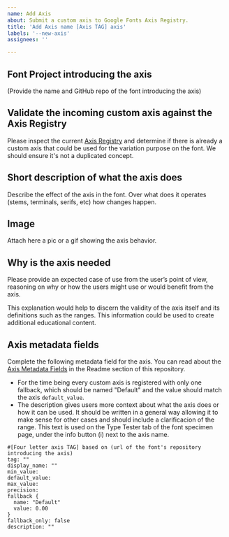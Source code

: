 ```yaml
---
name: Add Axis
about: Submit a custom axis to Google Fonts Axis Registry.
title: 'Add Axis name [Axis TAG] axis'
labels: '--new-axis'
assignees: ''

---
```


## Font Project introducing the axis

(Provide the name and GitHub repo of the font introducing the axis)

## Validate the incoming custom axis against the Axis Registry

Please inspect the current [Axis Registry](https://github.com/googlefonts/axisregistry/tree/main/Lib/axisregistry/data) and determine if there is already a custom axis that could be used for the variation purpose on the font. We should ensure it's not a duplicated concept.

## Short description of what the axis does

Describe the effect of the axis in the font. Over what does it operates (stems, terminals, serifs, etc) how changes happen. 

## Image

Attach here a pic or a gif showing the axis behavior.

## Why is the axis needed

Please provide an expected case of use from the user’s point of view, reasoning on why or how the users might use or would benefit from the axis. 

This explanation would help to discern the validity of the axis itself and its definitions such as the ranges. This information could be used to create additional educational content.

## Axis metadata fields

Complete the following metadata field for the axis. You can read about the [Axis Metadata Fields](https://github.com/googlefonts/axisregistry#axis-metadata-fields) in the Readme section of this repository.

- For the time being every custom axis is registered with only one fallback, which should be named "Default" and the value should match the axis `default_value`.
- The description gives users more context about what the axis does or how it can be used. It should be written in a general way allowing it to make sense for other cases and should include a clarificacion of the range. This text is used on the Type Tester tab of the font specimen page, under the info button (i) next to the axis name.

```
#[Four letter axis TAG] based on (url of the font's repository introducing the axis)
tag: ""
display_name: ""
min_value: 
default_value: 
max_value: 
precision: 
fallback {
  name: "Default"
  value: 0.00
}
fallback_only: false
description: ""
````



